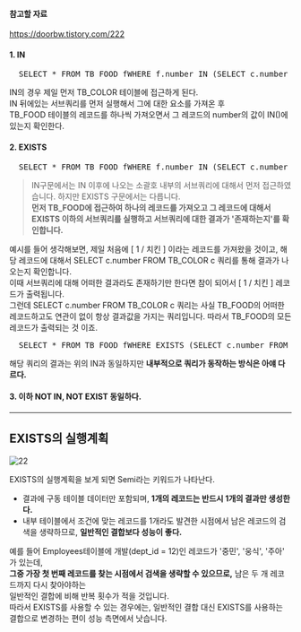 #### 참고할 자료
https://doorbw.tistory.com/222

#### 1. IN
<pre>
  SELECT * FROM TB_FOOD fWHERE f.number IN (SELECT c.number FROM TB_COLOR c);
</pre>

IN의 경우 제일 먼저 TB_COLOR 테이블에 접근하게 된다.  
IN 뒤에있는 서브쿼리를 먼저 실행해서 그에 대한 요소를 가져온 후  
TB_FOOD 테이블의 레코드를 하나씩 가져오면서 그 레코드의 number의 값이 IN()에 있는지 확인한다.  

#### 2. EXISTS
<pre>
  SELECT * FROM TB_FOOD fWHERE f.number IN (SELECT c.number FROM TB_COLOR c);
</pre>

> IN구문에서는 IN 이후에 나오는 소괄호 내부의 서브쿼리에 대해서 먼저 접근하였습니다. 하지만 EXISTS 구문에서는 다릅니다.  
> <b> 먼저 TB_FOOD에 접근하여 하나의 레코드를 가져오고 그 레코드에 대해서 EXISTS 이하의 서브쿼리를 실행하고 서브쿼리에 대한 결과가 '존재하는지'를 확인합니다. </b>

예시를 들어 생각해보면, 제일 처음에 [ 1 / 치킨 ] 이라는 레코드를 가져왔을 것이고, 해당 레코드에 대해서 SELECT c.number FROM TB_COLOR c 쿼리를 통해 결과가 나오는지 확인합니다.  
이때 서브쿼리에 대해 어떠한 결과라도 존재하기만 한다면 참이 되어서 [ 1 / 치킨 ] 레코드가 출력됩니다.  
그런데 SELECT c.number FROM TB_COLOR c 쿼리는 사실 TB_FOOD의 어떠한 레코드하고도 연관이 없이 항상 결과값을 가지는 쿼리입니다. 따라서 TB_FOOD의 모든 레코드가 출력되는 것 이죠.

<pre>
  SELECT * FROM TB_FOOD fWHERE EXISTS (SELECT c.number FROM TB_COLOR c WHERE c.number = f.number);
</pre>

해당 쿼리의 결과는 위의 IN과 동일하지만 <b> 내부적으로 쿼리가 동작하는 방식은 아얘 다르다. </b>

#### 3. 이하 NOT IN, NOT EXIST 동일하다.

* * *
## EXISTS의 실행계획
![22](https://github.com/Kangchaemin/SQL/assets/43837994/dade02d0-3a2d-404f-87d8-adf3da6e16d2)

EXISTS의 실행계획을 보게 되면 Semi라는 키워드가 나타난다.  
- 결과에 구동 테이블 데이터만 포함되며, **1개의 레코드는 반드시 1개의 결과만 생성한다.**
- 내부 테이블에서 조건에 맞는 레코드를 1개라도 발견한 시점에서 남은 레코드의 검색을 생략하므로, **일반적인 결합보다 성능이 좋다.**

예를 들어 Employees테이블에 개발(dept_id = 12)인 레코드가 '중민', '웅식', '주아' 가 있는데,  
**그중 가장 첫 번째 레코드를 찾는 시점에서 검색을 생략할 수 있으므로,** 남은 두 개 레코드까지 다시 찾아야하는  
일반적인 결합에 비해 반복 횟수가 적을 것입니다.  
따라서 EXISTS를 사용할 수 있는 경우에는, 일반적인 결합 대신 EXISTS를 사용하는 결합으로 변경하는 편이 성능 측면에서 낫습니다.  
